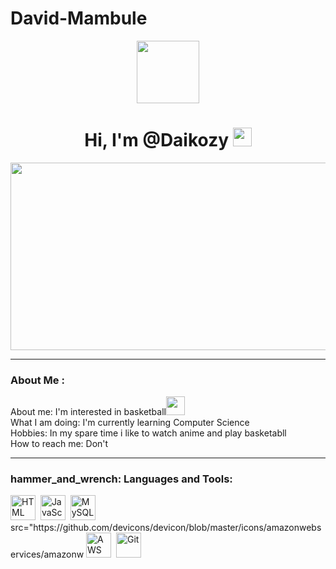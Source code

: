 # David-Mambule
<div id="header" align="center">
<img src="https://media.giphy.com/media/VZUhn04QSs0AmsHRic/giphy.gif" width="100"/>
<h1>
Hi, I'm @Daikozy
<img src="https://media.giphy.com/media/hvRJCLFzcasrR4ia7z/giphy.gif" width="30px" />
</div>
</h1>

<div align="center">
<img src="https://media.giphy.com/media/26tn33aiTi1jkl6H6/giphy.gif" width="600"
height="300"/>
</div>

---

### About Me :
About me: I'm interested in basketball<img
src="https://media.giphy.com/media/WUlplcMpOCEmTGBtBW/giphy.gif" width="30">
<br>
What I am doing: I'm currently learning Computer Science
<br>
Hobbies: In my spare time i like to watch anime and play basketabll
<br>
How to reach me: Don't 

---

### hammer_and_wrench: Languages and Tools:
<div>
<img src="https://github.com/devicons/devicon/blob/master/icons/html5/html5- original.svg" title="HTML5" alt="HTML" width="40" height="40" />&nbsp; <img
src="https://github.com/devicons/devicon/blob/master/icons/javascript/javascript- original.svg" title="JavaScript" alt="JavaScript" width="40" height="40" />&nbsp; <img src="https://github.com/devicons/devicon/blob/master/icons/mysql/mysql- original-wordmark.svg" title="MySQL" alt="MySQL" width="40" height="40" />&nbsp; src="https://github.com/devicons/devicon/blob/master/icons/amazonwebservices/amazonw
<img
ebservices-plain-wordmark.svg" title="AWS" alt="AWS" width="40" height="40" />&nbsp; <img src="https://github.com/devicons/devicon/blob/master/icons/git/git-original- wordmark.svg" title="Git" **alt="Git" width="40" height="40" />
</div>